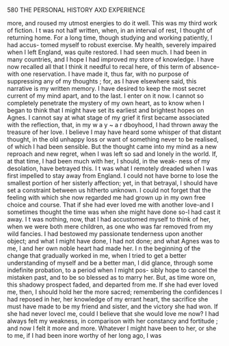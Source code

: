 580          THE PERSONAL HISTORY AXD EXPERIENCE

more, and roused my utmost energies to do it well. This was my third
work of fiction. I t was not half written, when, in an interval of rest, I
thought of returning home.
    For a long time, though studying and working patiently, I had accus-
tomed myself to robust exercise. My health, severely impaired when I left
England, was quite restored. I had seen much. I had been in many
countries, and I hope I had improved my store of knowledge.
    I have now recalled all that I think it needful to recal here, of this
term of absence-with one reservation. I have made it, thus far, with
no purpose of suppressing any of my thoughts ; for, as I have elsewhere
said, this narrative is my written memory. I have desired to keep the
most secret current of my mind apart, and to the last. I enter on
it now.
    I cannot so completely penetrate the mystery of my own heart, as to
know when I began to think that I might have set its earliest and brightest
hopes on Agnes. I cannot say at what stage of my grief it first became
 associated with the reflection, that, in my w a y ~ a r dboyhood, I had
thrown away the treasure of her love. I believe I may have heard some
whisper of that distant thought, in the old unhappy loss or want of
 something never to be realised, of which I had been sensible. But the
thought came into my mind as a new reproach and new regret, when I
 was left so sad and lonely in the world.
    If, at that time, I had been much with her, I should, in the weak-
 ness of my desolation, have betrayed this. I t was what I remotely
 dreaded when I was first impelled to stay away from England. I could
 not have borne to lose the smallest portion of her sisterly affection;
 yet, in that betrayal, I should have set a constraint between us hitherto
 unknown.
     I could not forget that the feeling with which she now regarded
 me had grown up in my own free choice and course. That if she had
 ever loved me with another love-and I sometimes thought the time was
 when she might have done so-I had cast it away. I t was nothing, now,
 that I had accustomed myself to think of her, when we were both mere
 children, as one who was far removed from my wild fancies. I had
 bestowed my passionate tenderness upon another object; and what I
 might have done, I had not done; and what Agnes was to me, I and her
 own noble heart had made her.
     I n the beginning of the change that gradually worked in me, when I
 tried to get a better understanding of myself and be a better man, I did
 glance, through some indefinite probation, to a period when I might pos-
 sibly hope to cancel the mistaken past, and to be so blessed as to marry
 her. But, as time wore on, this shadowy prospect faded, and departed
 from me. If she had ever loved me, then, I should hold her the more
  sacred; remembering the confidences I had reposed in her, her knowledge
  of my errant heart, the sacrifice she must have made to be my friend and
  sister, and the victory she had won. If she had never lovecl me, could I
  believe that she would love me now?
     I had always felt my weakness, in comparison with her constancy and
  fortitude ; and now I felt it more and more. Whatever I might have been
  to her, or she to me, if I had been inore worthy of her long ago, I was
